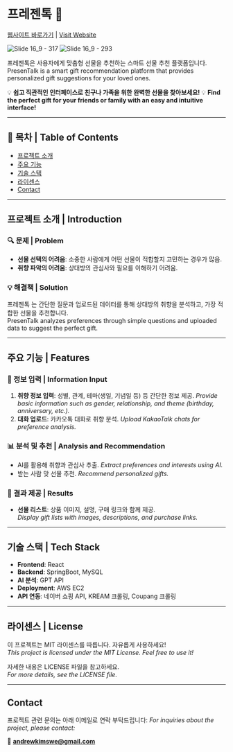 # 프레젠톡 🎁 

[웹사이트 바로가기](https://presentalk.store/) | [Visit Website](https://presentalk.store/)

![Slide 16_9 - 317](https://github.com/user-attachments/assets/45a11a4d-7779-498c-8243-0714361be0d4)
![Slide 16_9 - 293](https://github.com/user-attachments/assets/3ee940c5-0eb7-46bd-8969-4e327fce692e)

프레젠톡은 사용자에게 맞춤형 선물을 추천하는 스마트 선물 추천 플랫폼입니다.
PresenTalk is a smart gift recommendation platform that provides personalized gift suggestions for your loved ones.

💡 **쉽고 직관적인 인터페이스로 친구나 가족을 위한 완벽한 선물을 찾아보세요!**
💡 **Find the perfect gift for your friends or family with an easy and intuitive interface!**

---

## 📖 목차 | Table of Contents

- [프로젝트 소개](#프로젝트-소개--introduction)
- [주요 기능](#주요-기능--features)
- [기술 스택](#기술-스택--tech-stack)
- [라이센스](#라이센스--license)
- [Contact](#contact)

---

## 프로젝트 소개 | Introduction

### 🔍 문제 | Problem
- **선물 선택의 어려움**: 소중한 사람에게 어떤 선물이 적합할지 고민하는 경우가 많음.
- **취향 파악의 어려움**: 상대방의 관심사와 필요를 이해하기 어려움.

### 💡 해결책 | Solution
프레젠톡  는 간단한 질문과 업로드된 데이터를 통해 상대방의 취향을 분석하고, 가장 적합한 선물을 추천합니다.  
PresenTalk analyzes preferences through simple questions and uploaded data to suggest the perfect gift.

---

## 주요 기능 | Features

### 📝 정보 입력 | Information Input
1. **취향 정보 입력**: 성별, 관계, 테마(생일, 기념일 등) 등 간단한 정보 제공.
   *Provide basic information such as gender, relationship, and theme (birthday, anniversary, etc.).*
2. **대화 업로드**: 카카오톡 대화로 취향 분석.
   *Upload KakaoTalk chats for preference analysis.*

### 📊 분석 및 추천 | Analysis and Recommendation
- AI를 활용해 취향과 관심사 추출.
  *Extract preferences and interests using AI.*
- 받는 사람 맞 선물 추천.
  *Recommend personalized gifts.*

### 🎁 결과 제공 | Results
- **선물 리스트**: 상품 이미지, 설명, 구매 링크와 함께 제공.  
  *Display gift lists with images, descriptions, and purchase links.*

---

## 기술 스택 | Tech Stack

- **Frontend**: React
- **Backend**: SpringBoot, MySQL
- **AI 분석**: GPT API 
- **Deployment**: AWS EC2
- **API 연동**: 네이버 쇼핑 API, KREAM 크롤링, Coupang 크롤링

---

## 라이센스 | License

이 프로젝트는 MIT 라이센스를 따릅니다. 자유롭게 사용하세요!  
*This project is licensed under the MIT License. Feel free to use it!*

자세한 내용은 LICENSE 파일을 참고하세요.  
*For more details, see the LICENSE file.*

---

## Contact

프로젝트 관련 문의는 아래 이메일로 연락 부탁드립니다:
*For inquiries about the project, please contact:*

📧 **andrewkimswe@gmail.com**
